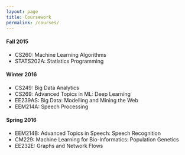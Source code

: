 ```yaml
---
layout: page
title: Coursework
permalink: /courses/
---
```


#### **Fall 2015**
* CS260: Machine Learning Algorithms  
* STATS202A: Statistics Programming  

#### **Winter 2016**
* CS249: Big Data Analytics  
* CS269: Advanced Topics in ML: Deep Learning  
* EE239AS: Big Data: Modelling and Mining the Web  
* EEM214A: Speech Processing  

#### **Spring 2016**
* EEM214B: Advanced Topics in Speech: Speech Recognition  
* CM229: Machine Learning for Bio-Informatics: Population Genetics  
* EE232E: Graphs and Network Flows

